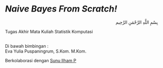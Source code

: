 # <i>Naive Bayes From Scratch!</i>
<p align="right">
بِسْمِ اللَّهِ الرَّحْمَنِ الرَّحِيم 
</p>
Tugas Akhir Mata Kuliah Statistik Komputasi<br><br>

Di bawah bimbingan :<br>
Eva Yulia Puspaningrum, S.Kom. M.Kom.<br>

Berkolaborasi dengan <a href="https://github.com/sunudika">Sunu Ilham P</a>
